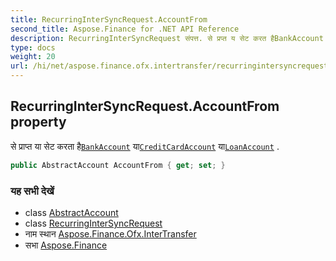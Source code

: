 ```yaml
---
title: RecurringInterSyncRequest.AccountFrom
second_title: Aspose.Finance for .NET API Reference
description: RecurringInterSyncRequest संपत्त. से प्रप्त य सेट करत हैBankAccount यCreditCardAccount यLoanAccount .
type: docs
weight: 20
url: /hi/net/aspose.finance.ofx.intertransfer/recurringintersyncrequest/accountfrom/
---
```

## RecurringInterSyncRequest.AccountFrom property

से प्राप्त या सेट करता है[`BankAccount`](../../../aspose.finance.ofx/bankaccount/) या[`CreditCardAccount`](../../../aspose.finance.ofx/creditcardaccount/) या[`LoanAccount`](../../../aspose.finance.ofx/loanaccount/) .

```csharp
public AbstractAccount AccountFrom { get; set; }
```

### यह सभी देखें

* class [AbstractAccount](../../../aspose.finance.ofx/abstractaccount/)
* class [RecurringInterSyncRequest](../)
* नाम स्थान [Aspose.Finance.Ofx.InterTransfer](../../recurringintersyncrequest/)
* सभा [Aspose.Finance](../../../)


